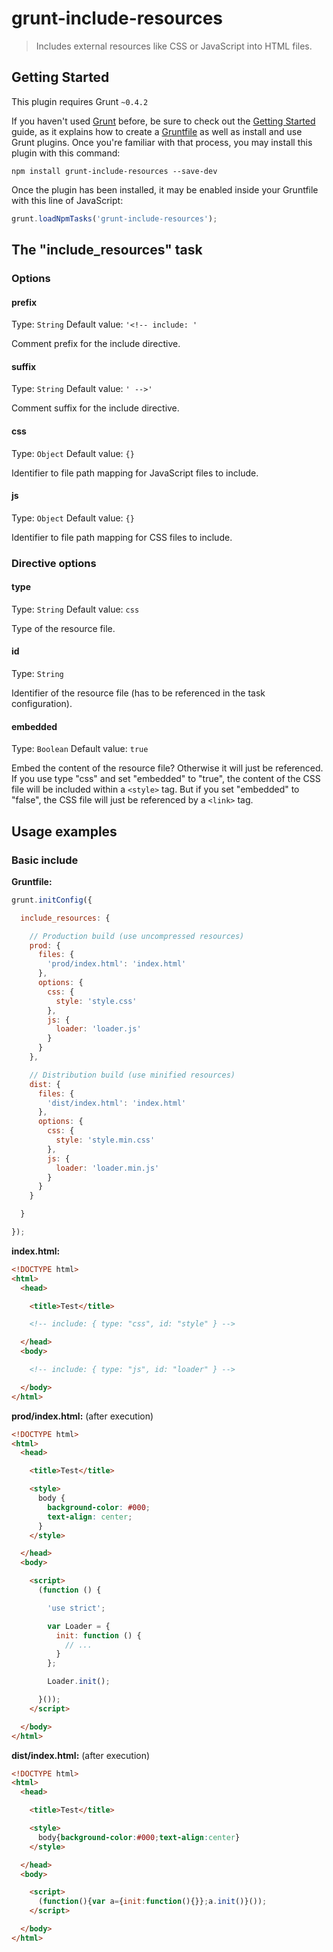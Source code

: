 # grunt-include-resources

> Includes external resources like CSS or JavaScript into HTML files.


## Getting Started
This plugin requires Grunt `~0.4.2`

If you haven't used [Grunt](http://gruntjs.com/) before, be sure to check out the [Getting Started](http://gruntjs.com/getting-started) guide, as it explains how to create a [Gruntfile](http://gruntjs.com/sample-gruntfile) as well as install and use Grunt plugins. Once you're familiar with that process, you may install this plugin with this command:

```shell
npm install grunt-include-resources --save-dev
```

Once the plugin has been installed, it may be enabled inside your Gruntfile with this line of JavaScript:

```js
grunt.loadNpmTasks('grunt-include-resources');
```


## The "include_resources" task

### Options

#### prefix
Type: `String`
Default value: `'<!-- include: '`

Comment prefix for the include directive.

#### suffix
Type: `String`
Default value: `' -->'`

Comment suffix for the include directive.

#### css
Type: `Object`
Default value: `{}`

Identifier to file path mapping for JavaScript files to include.

#### js
Type: `Object`
Default value: `{}`

Identifier to file path mapping for CSS files to include.

### Directive options

#### type
Type: `String`
Default value: `css`

Type of the resource file.

#### id
Type: `String`

Identifier of the resource file (has to be referenced in the task configuration).

#### embedded
Type: `Boolean`
Default value: `true`

Embed the content of the resource file? Otherwise it will just be referenced.
If you use type "css" and set "embedded" to "true", the content of the CSS file 
will be included within a `<style>` tag. But if you set "embedded" to "false", 
the CSS file will just be referenced by a `<link>` tag.




## Usage examples

### Basic include

**Gruntfile:**

```js
grunt.initConfig({

  include_resources: {

    // Production build (use uncompressed resources)
    prod: {
      files: {
        'prod/index.html': 'index.html'
      },
      options: {
        css: {
          style: 'style.css'
        },
        js: {
          loader: 'loader.js'
        }
      }
    },

    // Distribution build (use minified resources)
    dist: {
      files: {
        'dist/index.html': 'index.html'
      },
      options: {
        css: {
          style: 'style.min.css'
        },
        js: {
          loader: 'loader.min.js'
        }
      }
    }

  }

});
```

**index.html:**

```html
<!DOCTYPE html>
<html>
  <head>

    <title>Test</title>

    <!-- include: { type: "css", id: "style" } -->

  </head>
  <body>

    <!-- include: { type: "js", id: "loader" } -->

  </body>
</html>
```

**prod/index.html:** (after execution)

```html
<!DOCTYPE html>
<html>
  <head>

    <title>Test</title>

    <style>
      body {
        background-color: #000;
        text-align: center;
      }
    </style>

  </head>
  <body>

    <script>
      (function () {

        'use strict';

        var Loader = {
          init: function () {
            // ...
          }
        };

        Loader.init();

      }());
    </script>

  </body>
</html>
```

**dist/index.html:** (after execution)

```html
<!DOCTYPE html>
<html>
  <head>

    <title>Test</title>

    <style>
      body{background-color:#000;text-align:center}
    </style>

  </head>
  <body>

    <script>
      (function(){var a={init:function(){}};a.init()}());
    </script>

  </body>
</html>
```